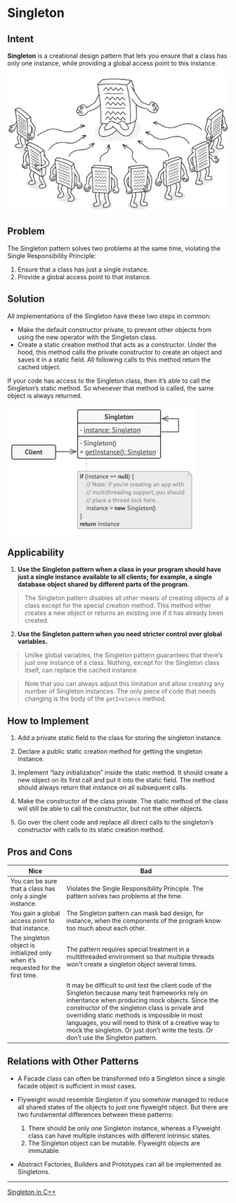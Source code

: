 # Singleton

## Intent

**Singleton** is a creational design pattern that lets you ensure that a class has only one instance, while providing a global access point to this instance.

![](./singleton.png)

## Problem

The Singleton pattern solves two problems at the same time, violating the Single Responsibility Principle:

1. Ensure that a class has just a single instance.
2. Provide a global access point to that instance.

## Solution

All implementations of the Singleton have these two steps in common:

- Make the default constructor private, to prevent other objects from using the new operator with the Singleton class.
- Create a static creation method that acts as a constructor. Under the hood, this method calls the private constructor to create an object and saves it in a static field. All following calls to this method return the cached object.

If your code has access to the Singleton class, then it’s able to call the Singleton’s static method. So whenever that method is called, the same object is always returned.

![](./structure-en.png)

## Applicability

1. **Use the Singleton pattern when a class in your program should have just a single instance available to all clients; for example, a single database object shared by different parts of the program.**

> The Singleton pattern disables all other means of creating objects of a class except for the special creation method. This method either creates a new object or returns an existing one if it has already been created.

2. **Use the Singleton pattern when you need stricter control over global variables.**

> Unlike global variables, the Singleton pattern guarantees that there’s just one instance of a class. Nothing, except for the Singleton class itself, can replace the cached instance.

> Note that you can always adjust this limitation and allow creating any number of Singleton instances. The only piece of code that needs changing is the body of the `getInstance` method.

## How to Implement

1. Add a private static field to the class for storing the singleton instance.

2. Declare a public static creation method for getting the singleton instance.

3. Implement “lazy initialization” inside the static method. It should create a new object on its first call and put it into the static field. The method should always return that instance on all subsequent calls.

4. Make the constructor of the class private. The static method of the class will still be able to call the constructor, but not the other objects.

5. Go over the client code and replace all direct calls to the singleton’s constructor with calls to its static creation method.

## Pros and Cons

| Nice | Bad |
| --------------- | --------------- |
|You can be sure that a class has only a single instance. | Violates the Single Responsibility Principle. The pattern solves two problems at the time. |
| You gain a global access point to that instance. |The Singleton pattern can mask bad design, for instance, when the components of the program know too much about each other. |
| The singleton object is initialized only when it’s requested for the first time. | The pattern requires special treatment in a multithreaded environment so that multiple threads won’t create a singleton object several times. |
| | It may be difficult to unit test the client code of the Singleton because many test frameworks rely on inheritance when producing mock objects. Since the constructor of the singleton class is private and overriding static methods is impossible in most languages, you will need to think of a creative way to mock the singleton. Or just don’t write the tests. Or don’t use the Singleton pattern.|

## Relations with Other Patterns

- A Facade class can often be transformed into a Singleton since a single facade object is sufficient in most cases.

- Flyweight would resemble Singleton if you somehow managed to reduce all shared states of the objects to just one flyweight object. But there are two fundamental differences between these patterns:
  1. There should be only one Singleton instance, whereas a Flyweight class can have multiple instances with different intrinsic states.
  2. The Singleton object can be mutable. Flyweight objects are immutable.

- Abstract Factories, Builders and Prototypes can all be implemented as Singletons.

---

[Singleton in C++](https://refactoring.guru/design-patterns/singleton/cpp/example#example-1)